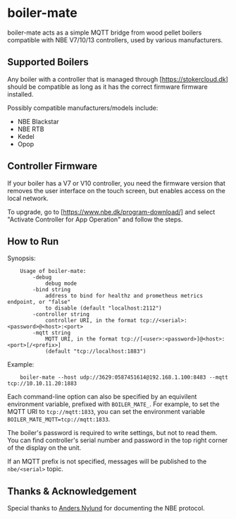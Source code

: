 # boiler-mate

boiler-mate acts as a simple MQTT bridge from wood pellet boilers compatible with
NBE V7/10/13 controllers, used by various manufacturers.

## Supported Boilers

Any boiler with a controller that is managed through [https://stokercloud.dk]
should be compatible as long as it has the correct firmware firmware installed.

Possibly compatible manufacturers/models include:

- NBE Blackstar
- NBE RTB
- Kedel
- Opop

## Controller Firmware

If your boiler has a V7 or V10 controller, you need the firmware version that
removes the user interface on the touch screen, but enables access on the local
network.

To upgrade, go to [https://www.nbe.dk/program-download/] and select "Activate Controller
for App Operation" and follow the steps.

## How to Run

Synopsis:

```
    Usage of boiler-mate:
        -debug
            debug mode
        -bind string
            address to bind for healthz and prometheus metrics endpoint, or "false"
            to disable (default "localhost:2112")
        -controller string
            controller URI, in the format tcp://<serial>:<password>@<host>:<port>
        -mqtt string
            MQTT URI, in the format tcp://[<user>:<password>]@<host>:<port>[/<prefix>]
            (default "tcp://localhost:1883")
```

Example:

```
    boiler-mate --host udp://3629:0587451614@192.168.1.100:8483 --mqtt tcp://10.10.11.20:1883
```

Each command-line option can also be specified by an equivilent environment
variable, prefixed with `BOILER_MATE_`. For example, to set the MQTT URI to
`tcp://mqtt:1833`, you can set the environment variable `BOILER_MATE_MQTT=tcp://mqtt:1833`.

The boiler's password is required to write settings, but not to read them. You can
find controller's serial number and password in the top right corner of the display
on the unit.

If an MQTT prefix is not specified, messages will be published to the `nbe/<serial>`
topic.

## Thanks & Acknowledgement

Special thanks to [Anders Nylund](https://github.com/motoz) for documenting the
NBE protocol.
